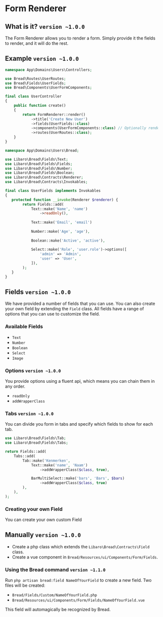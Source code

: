 # Form Renderer

## What is it? `version ~1.0.0`

The Form Renderer allows you to render a form. Simply provide it the fields to render, and it will do the rest.

## Example `version ~1.0.0`

```php
namespace App\Domains\Users\Controllers;

use Bread\Routes\UserRoutes;
use Bread\Fields\UserFields;
use Bread\Components\UserFormComponents;

final class UserController
{
    public function create()
    {
        return FormRenderer::render()
            ->title('Create New User')
            ->fields(UserFields::class)
            ->components(UserFormComponents::class) // Optionally render custom components
            ->routes(UserRoutes::class);
    }
}
```

````php
namespace App\Domains\Users\Bread;

use Libaro\Bread\Fields\Text;
use Libaro\Bread\Fields\Fields;
use Libaro\Bread\Fields\Number;
use Libaro\Bread\Fields\Boolean;
use Libaro\Bread\Contracts\Renderer;
use Libaro\Bread\Contracts\Invokables;

final class UserFields implements Invokables
{
   protected function __invoke(Renderer $renderer) {
        return Fields::add(
            Text::make('Name', 'name')
                ->readOnly(),
                
            Text::make('Email', 'email')
                
            Number::make('Age', 'age'),
            
            Boolean::make('Active', 'active'),
            
            Select::make('Role', 'user.role')->options([
                'admin' => 'Admin',
                'user' => 'User',
            ]),
        );
   }
}
````

## Fields `version ~1.0.0`

We have provided a number of fields that you can use. You can also create your own field by extending the `Field` class.
All fields have a range of options that you can use to customize the field.

### Available Fields

- `Text`
- `Number`
- `Boolean`
- `Select`
- `Image`

### Options `version ~1.0.0`

You provide options using a fluent api, which means you can chain them in any order.

- `readOnly`
- `addWrapperClass`

### Tabs `version ~1.0.0`

You can divide you form in tabs and specify which fields to show for each tab.

```php
use Libaro\Bread\Fields\Tab;
use Libaro\Bread\Fields\Tabs;

return Fields::add(
    Tabs::add(
        Tab::make('Kenmerken',
            Text::make('name', 'Naam')
                ->addWrapperClass($class, true),

            BarMultiSelect::make('bars', 'Bars', $bars)
                ->addWrapperClass($class, true)
        ),
    ),
);
```

### Creating your own Field 
You can create your own custom Field

## Manually `version ~1.0.0`
- Create a php class which extends the
  `Libaro\Bread\Contracts\Field` class.
- Create a vue component in `Bread/Resources/ui/Components/Form/Fields`.

### Using the Bread command `version ~1.1.0`
Run `php artisan bread:field NameOfYourField` to create a new field.
Two files will be created:
- `Bread/Fields/Custom/NameOfYourField.php`
- `Bread/Resources/ui/Components/Form/Fields/NameOfYourField.vue`

This field will automagically be recognized by Bread.
